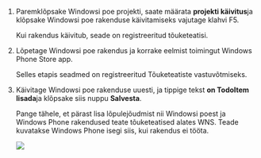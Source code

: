 
1. Paremklõpsake Windowsi poe projekti, saate määrata **projekti käivitus**ja klõpsake Windowsi poe rakenduse käivitamiseks vajutage klahvi F5.
    
    Kui rakendus käivitub, seade on registreeritud tõuketeatisi.

2. Lõpetage Windowsi poe rakendus ja korrake eelmist toimingut Windows Phone Store app.

    Selles etapis seadmed on registreeritud Tõuketeatiste vastuvõtmiseks.

3. Käivitage Windowsi poe rakenduse uuesti, ja tippige tekst **on TodoItem lisada**ja klõpsake siis nuppu **Salvesta**.

    Pange tähele, et pärast lisa lõpulejõudmist nii Windowsi poest ja Windows Phone rakendused teate tõuketeatised alates WNS. Teade kuvatakse Windows Phone isegi siis, kui rakendus ei tööta.

    ![](./media/app-service-mobile-windows-universal-test-push/mobile-quickstart-push5-wp8.png)

